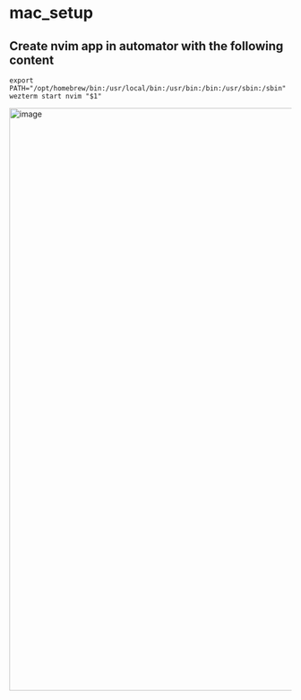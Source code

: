 # mac_setup

## Create nvim app in automator with the following content

```shell
export PATH="/opt/homebrew/bin:/usr/local/bin:/usr/bin:/bin:/usr/sbin:/sbin"
wezterm start nvim "$1"
```
<img width="1906" height="1040" alt="image" src="https://github.com/user-attachments/assets/22ad5645-3d23-4c49-bd1d-e37dc89880b8" />
